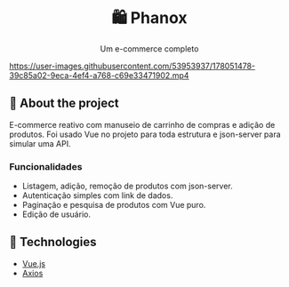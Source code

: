 <h1 align='center'>
   🛍 Phanox
</h1>

<p align="center">Um e-commerce completo</p>

https://user-images.githubusercontent.com/53953937/178051478-39c85a02-9eca-4ef4-a768-c69e33471902.mp4

## 📃 About the project

E-commerce reativo com manuseio de carrinho de compras e adição de produtos. Foi usado Vue no projeto para toda estrutura e json-server para simular uma API.

### Funcionalidades

- Listagem, adição, remoção de produtos com json-server.
- Autenticação simples com link de dados.
- Paginação e pesquisa de produtos com Vue puro.
- Edição de usuário.

## 🚀 Technologies

- [Vue.js](https://vuejs.org/)
- [Axios](https://axios-http.com/)







